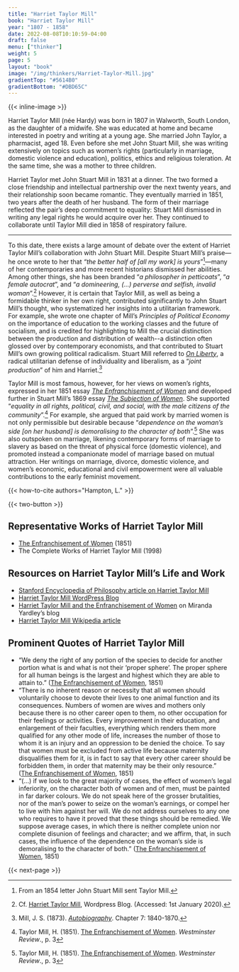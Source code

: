 ```yaml
---
title: "Harriet Taylor Mill"
book: "Harriet Taylor Mill"
year: "1807 - 1858"
date: 2022-08-08T10:10:59-04:00
draft: false
menu: ["thinker"]
weight: 5
page: 5
layout: "book"
image: "/img/thinkers/Harriet-Taylor-Mill.jpg"
gradientTop: "#5614B0"
gradientBottom: "#DBD65C"
---
```


{{< inline-image >}}

Harriet Taylor Mill (née Hardy) was born in 1807 in Walworth, South London, as the daughter of a midwife. She was educated at home and became interested in poetry and writing at a young age. She married John Taylor, a pharmacist, aged 18. Even before she met John Stuart Mill, she was writing extensively on topics such as women’s rights (particularly in marriage, domestic violence and education), politics, ethics and religious toleration. At the same time, she was a mother to three children.

Harriet Taylor met John Stuart Mill in 1831 at a dinner. The two formed a close friendship and intellectual partnership over the next twenty years, and their relationship soon became romantic. They eventually married in 1851, two years after the death of her husband. The form of their marriage reflected the pair’s deep commitment to equality: Stuart Mill dismissed in writing any legal rights he would acquire over her. They continued to collaborate until Taylor Mill died in 1858 of respiratory failure.

---

To this date, there exists a large amount of debate over the extent of Harriet Taylor Mill’s collaboration with John Stuart Mill. Despite Stuart Mill’s praise⁠—he once wrote to her that _“the better half of [all my work] is yours_”[^1]⁠—many of her contemporaries and more recent historians dismissed her abilities. Among other things, she has been branded “_a philosopher in petticoats_”, “_a female autocrat_”, and “_a domineering, (...) perverse and selfish, invalid woman_”.[^2] However, it is certain that Taylor Mill, as well as being a formidable thinker in her own right, contributed significantly to John Stuart Mill’s thought, who systematized her insights into a utilitarian framework. For example, she wrote one chapter of Mill’s _Principles of Political Economy_ on the importance of education to the working classes and the future of socialism, and is credited for highlighting to Mill the crucial distinction between the production and distribution of wealth--a distinction often glossed over by contemporary economists, and that contributed to Stuart Mill’s own growing political radicalism. Stuart Mill referred to _[On Liberty](/books/on-liberty-john-stuart-mill/1)_, a radical utilitarian defense of individuality and liberalism, as a “_joint production_” of him and Harriet.[^3]

Taylor Mill is most famous, however, for her views on women’s rights, expressed in her 1851 essay _[The Enfranchisement of Women](/books/enfranchisement-of-women-harriet-taylor-mill)_ and developed further in Stuart Mill’s 1869 essay _[The Subjection of Women](/books/the-subjection-of-women-john-stuart-mill/1)_. She supported “_equality in all rights, political, civil, and social, with the male citizens of the community_”.[^4] For example, she argued that paid work by married women is not only permissible but desirable because “_dependence on the woman’s side [on her husband] is demoralising to the character of both_”.[^5] She was also outspoken on marriage, likening contemporary forms of marriage to slavery as based on the threat of physical force (domestic violence), and promoted instead a companionate model of marriage based on mutual attraction. Her writings on marriage, divorce, domestic violence, and women’s economic, educational and civil empowerment were all valuable contributions to the early feminist movement.

{{< how-to-cite authors="Hampton, L." >}}

{{< two-button >}}

## Representative Works of Harriet Taylor Mill

* [The Enfranchisement of Women](/books/enfranchisement-of-women-harriet-taylor-mill) (1851)
* The Complete Works of Harriet Taylor Mill (1998)

## Resources on Harriet Taylor Mill’s Life and Work

* [Stanford Encyclopedia of Philosophy article on Harriet Taylor Mill](https://plato.stanford.edu/entries/harriet-mill/)
* [Harriet Taylor Mill WordPress Blog](https://harriettaylormill.com/)
* [Harriet Taylor Mill and the Enfranchisement of Women](https://mirandayardley.com/en/harriet-taylor-mill-and-the-enfranchisement-of-women/) on Miranda Yardley’s blog
* [Harriet Taylor Mill Wikipedia article](https://en.wikipedia.org/wiki/Harriet_Taylor_Mill)

## Prominent Quotes of Harriet Taylor Mill

* “We deny the right of any portion of the species to decide for another portion what is and what is not their ‘proper sphere’. The proper sphere for all human beings is the largest and highest which they are able to attain to.” ([The Enfranchisement of Women](/books/enfranchisement-of-women-harriet-taylor-mill), 1851)
* “There is no inherent reason or necessity that all women should voluntarily choose to devote their lives to one animal function and its consequences. Numbers of women are wives and mothers only because there is no other career open to them, no other occupation for their feelings or activities. Every improvement in their education, and enlargement of their faculties, everything which renders them more qualified for any other mode of life, increases the number of those to whom it is an injury and an oppression to be denied the choice. To say that women must be excluded from active life because maternity disqualifies them for it, is in fact to say that every other career should be forbidden them, in order that maternity may be their only resource.” ([The Enfranchisement of Women](/books/enfranchisement-of-women-harriet-taylor-mill), 1851)
* “(...) if we look to the great majority of cases, the effect of women’s legal inferiority, on the character both of women and of men, must be painted in far darker colours. We do not speak here of the grosser brutalities, nor of the man’s power to seize on the woman’s earnings, or compel her to live with him against her will. We do not address ourselves to any one who requires to have it proved that these things should be remedied. We suppose average cases, in which there is neither complete union nor complete disunion of feelings and character; and we affirm, that, in such cases, the influence of the dependence on the woman’s side is demoralising to the character of both.” ([The Enfranchisement of Women](/books/enfranchisement-of-women-harriet-taylor-mill), 1851)

{{< next-page >}}

[^1]:
     From an 1854 letter John Stuart Mill sent Taylor Mill.

[^2]:
     Cf. [Harriet Taylor Mill](https://harriettaylormill.com/ ), Wordpress Blog. (Accessed: 1st January 2020).

[^3]:
     Mill, J. S. (1873). _[Autobiography](/books/autobiography-john-stuart-mill/7)_. Chapter 7: 1840-1870.

[^4]:
     Taylor Mill, H. (1851). [The Enfranchisement of Women](/books/enfranchisement-of-women-harriet-taylor-mill). _Westminster Review_., p. 3

[^5]:
     Taylor Mill, H. (1851). [The Enfranchisement of Women](/books/enfranchisement-of-women-harriet-taylor-mill). _Westminster Review_., p. 3

